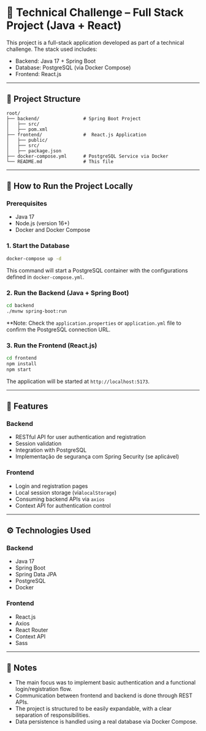 # 🧪 Technical Challenge – Full Stack Project (Java + React)

This project is a full-stack application developed as part of a technical challenge. The stack used includes:

- Backend: Java 17 + Spring Boot
- Database: PostgreSQL (via Docker Compose)
- Frontend: React.js

---

## 📁 Project Structure

```
root/
├── backend/                # Spring Boot Project
│   ├── src/                
│   ├── pom.xml              
├── frontend/               #  React.js Application
│   ├── public/
│   ├── src/
│   ├── package.json
├── docker-compose.yml      # PostgreSQL Service via Docker
└── README.md               # This file
```

---

## 🚀 How to Run the Project Locally

### Prerequisites

- Java 17
- Node.js (version 16+)
- Docker and Docker Compose

### 1. Start the Database

```bash
docker-compose up -d
```

This command will start a PostgreSQL container with the configurations defined in `docker-compose.yml`.

### 2. Run the Backend (Java + Spring Boot)

```bash
cd backend
./mvnw spring-boot:run
```

**Note: Check the `application.properties` or `application.yml` file to confirm the PostgreSQL connection URL.

### 3. Run the Frontend (React.js)

```bash
cd frontend
npm install
npm start
```

The application will be started at `http://localhost:5173`.

---

## 🔐  Features

### Backend

- RESTful API for user authentication and registration
- Session validation
- Integration with PostgreSQL
- Implementação de segurança com Spring Security (se aplicável)

### Frontend

- Login and registration pages
- Local session storage (via`localStorage`)
- Consuming backend APIs via `axios`
- Context API for authentication control

---

## ⚙️ Technologies Used

### Backend

- Java 17
- Spring Boot
- Spring Data JPA
- PostgreSQL
- Docker

### Frontend

- React.js
- Axios
- React Router
- Context API
- Sass

---

## 📝 Notes 

- The main focus was to implement basic authentication and a functional login/registration flow.
- Communication between frontend and backend is done through REST APIs.
- The project is structured to be easily expandable, with a clear separation of responsibilities.
- Data persistence is handled using a real database via Docker Compose.